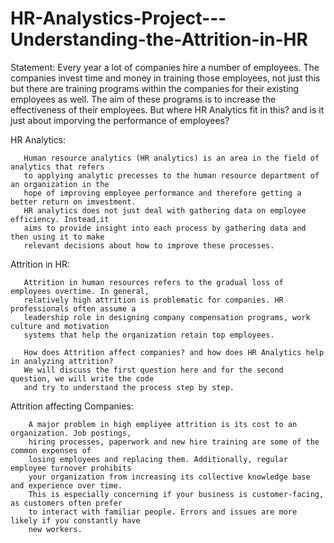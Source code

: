 # HR-Analystics-Project---Understanding-the-Attrition-in-HR



  Statement:
       Every year a lot of companies hire a number of employees. The companies invest time and 
       money in training those employees, not just this but there are training programs within
       the companies for their existing  employees as well. The aim of these programs is to
       increase the effectiveness of their employees. But where HR Analytics fit in this? and
       is it just about imporving the performance of employees?
       
  HR Analytics:
  
       Human resource analytics (HR analytics) is an area in the field of analytics that refers
       to applying analytic precesses to the human resource department of an organization in the
       hope of improving employee performance and therefore getting a better return on imvestment.
       HR analytics does not just deal with gathering data on employee efficiency. Instead,it 
       aims to provide insight into each process by gathering data and then using it to make 
       relevant decisions about how to improve these processes.
       
  Attrition in HR:
  
       Attrition in human resources refers to the gradual loss of employees overtime. In general,
       relatively high attrition is problematic for companies. HR professionals often assume a 
       leadership role in designing company compensation programs, work culture and motivation 
       systems that help the organization retain top employees.
       
       How does Attrition affect companies? and how does HR Analytics help in analyzing attrition? 
       We will discuss the first question here and for the second question, we will write the code
       and try to understand the process step by step.
       
  Attrition affecting Companies:
  
        A major problem in high empliyee attrition is its cost to an organization. Job postings,
        hiring processes, paperwork and new hire training are some of the common expenses of 
        losing employees and replacing them. Additionally, regular employee turnover prohibits 
        your organization from increasing its collective knowledge base and experience over time. 
        This is especially concerning if your business is customer-facing, as customers often prefer
        to interact with familiar people. Errors and issues are more likely if you constantly have
        new workers.
        
        
